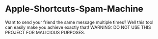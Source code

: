 # Apple-Shortcuts-Spam-Machine
Want to send your friend the same message multiple times? Well this tool can easily make you achieve exactly that! WARNING: DO NOT USE THIS PROJECT FOR MALICIOUS PURPOSES.
